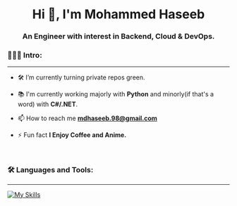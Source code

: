 <h1 align="center">Hi 👋, I'm Mohammed Haseeb</h1>
<h3 align="center">An Engineer with interest in Backend, Cloud & DevOps.</h3>


<h3 align="left">🙋🏻‍♂️ Intro:</h3>
<hr size="10" noshade/>

- 🛠 I’m currently turning private repos green. 

<!-- - 🚀 I’m currently improving **C# and .NET Core** skills -->

- 📚 I'm currently working majorly with **Python** and minorly(if that's a word) with **C#/.NET**.

<!-- - 📕 I'm also currently learning and revising **DSA and Computer Fundamentals** -->

- 📫 How to reach me **mdhaseeb.98@gmail.com**

- ⚡ Fun fact **I Enjoy Coffee and Anime.**

<br>

<!--
<h3 align="left"><u>🤝🏻 Connect with me:</u></h3>
<hr size="10" noshade/>
<p align="left">
<a href="https://linkedin.com/in/mohammed-haseeb98" target="blank"><img align="center" src="https://raw.githubusercontent.com/rahuldkjain/github-profile-readme-generator/master/src/images/icons/Social/linked-in-alt.svg" alt="mohammed-haseeb98" height="30" width="40" /></a>
</p>
<br> -->

<h3 align="left">🛠 Languages and Tools:</h3>
<hr size="10" noshade/>

[![My Skills](https://skillicons.dev/icons?i=cs,cpp,go,dotnet,git,github,aws,gcp,postman,terraform,python,visualstudio,vscode,linux,windows)](https://skillicons.dev)

<br>
<!--
<h3>📈 GitHub Stats:</h3>
<hr size="10" noshade/>
<p><img align="center" src="https://github-readme-streak-stats.herokuapp.com/?user=mohammed-haseeb&" alt="mohammed-haseeb" /></p> -->
